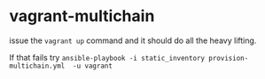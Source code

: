 # vagrant-multichain

issue the `vagrant up` command and it should do all the heavy lifting.

If that fails try
`ansible-playbook -i static_inventory provision-multichain.yml  -u vagrant`
